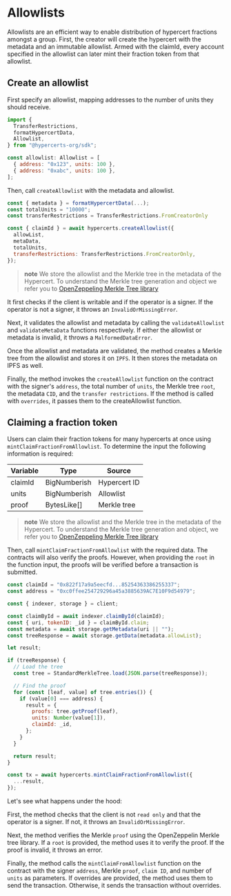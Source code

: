 # Allowlists

Allowlists are an efficient way to enable distribution of hypercert fractions amongst a group.
First, the creator will create the hypercert with the metadata and an immutable allowlist.
Armed with the claimId, every account specified in the allowlist can later mint their fraction token from that allowlist.

## Create an allowlist

First specify an allowlist, mapping addresses to the number of units they should receive.

```js
import {
  TransferRestrictions,
  formatHypercertData,
  Allowlist,
} from "@hypercerts-org/sdk";

const allowlist: Allowlist = [
  { address: "0x123", units: 100 },
  { address: "0xabc", units: 100 },
];
```

Then, call `createAllowlist` with the metadata and allowlist.

```js
const { metadata } = formatHypercertData(...);
const totalUnits = "10000";
const transferRestrictions = TransferRestrictions.FromCreatorOnly

const { claimId } = await hypercerts.createAllowlist({
  allowList,
  metaData,
  totalUnits,
  transferRestrictions: TransferRestrictions.FromCreatorOnly,
});
```

> **note** We store the allowlist and the Merkle tree in the metadata of the Hypercert. To understand the Merkle tree generation and object we refer you to [OpenZeppeling Merkle Tree library](https://github.com/OpenZeppelin/merkle-tree)

It first checks if the client is writable and if the operator is a signer. If the operator is not a signer, it throws an `InvalidOrMissingError`.

Next, it validates the allowlist and metadata by calling the `validateAllowlist` and `validateMetaData` functions respectively. If either the allowlist or metadata is invalid, it throws a `MalformedDataError`.

Once the allowlist and metadata are validated, the method creates a Merkle tree from the allowlist and stores it on `IPFS`. It then stores the metadata on IPFS as well.

Finally, the method invokes the `createAllowlist` function on the contract with the signer's `address`, the total number of `units`, the Merkle tree `root`, the metadata `CID`, and the `transfer restrictions`. If the method is called with `overrides`, it passes them to the createAllowlist function.

## Claiming a fraction token

Users can claim their fraction tokens for many hypercerts at once using `mintClaimFractionFromAllowlist`. To determine the input the following information is required:

| Variable | Type         | Source       |
| -------- | ------------ | ------------ |
| claimId  | BigNumberish | Hypercert ID |
| units    | BigNumberish | Allowlist    |
| proof    | BytesLike[]  | Merkle tree  |

> **note** We store the allowlist and the Merkle tree in the metadata of the Hypercert. To understand the Merkle tree generation and object, we refer you to [OpenZeppeling Merkle Tree library](https://github.com/OpenZeppelin/merkle-tree)

Then, call `mintClaimFractionFromAllowlist` with the required data. The contracts will also verify the proofs. However, when providing the `root` in the function input, the proofs will be verified before a transaction is submitted.

```js
const claimId = "0x822f17a9a5eecfd...85254363386255337";
const address = "0xc0ffee254729296a45a3885639AC7E10F9d54979";

const { indexer, storage } = client;

const claimById = await indexer.claimById(claimId);
const { uri, tokenID: _id } = claimById.claim;
const metadata = await storage.getMetadata(uri || "");
const treeResponse = await storage.getData(metadata.allowList);

let result;

if (treeResponse) {
  // Load the tree
  const tree = StandardMerkleTree.load(JSON.parse(treeResponse));

  // Find the proof
  for (const [leaf, value] of tree.entries()) {
    if (value[0] === address) {
      result = {
        proofs: tree.getProof(leaf),
        units: Number(value[1]),
        claimId: _id,
      };
    }
  }

  return result;
}

const tx = await hypercerts.mintClaimFractionFromAllowlist({
  ...result,
});
```

Let's see what happens under the hood:

First, the method checks that the client is not `read only` and that the operator is a signer. If not, it throws an `InvalidOrMissingError`.

Next, the method verifies the Merkle `proof` using the OpenZeppelin Merkle tree library. If a `root` is provided, the method uses it to verify the proof. If the proof is invalid, it throws an error.

Finally, the method calls the `mintClaimFromAllowlist` function on the contract with the signer `address`, Merkle `proof`, `claim ID`, and number of `units` as parameters. If overrides are provided, the method uses them to send the transaction. Otherwise, it sends the transaction without overrides.
